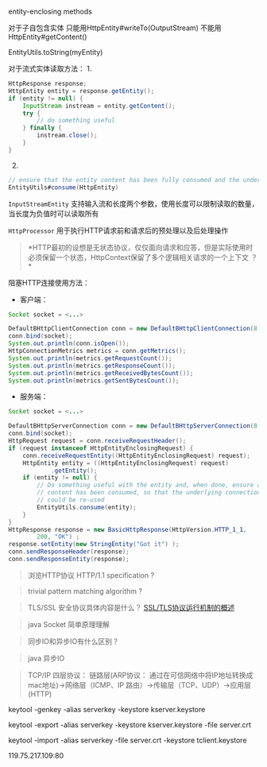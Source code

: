 

entity-enclosing methods

对于子自包含实体 只能用HttpEntity#writeTo(OutputStream)  不能用HttpEntity#getContent()


EntityUtils.toString(myEntity)


对于流式实体读取方法：
1.
``` java
HttpResponse response;
HttpEntity entity = response.getEntity();
if (entity != null) {
    InputStream instream = entity.getContent();
    try {
        // do something useful
    } finally {
        instream.close();
    }
}
```
2.
```java
// ensure that the entity content has been fully consumed and the underlying stream has been closed.
EntityUtils#consume(HttpEntity)
```

`InputStreamEntity` 支持输入流和长度两个参数，使用长度可以限制读取的数量，当长度为负值时可以读取所有


`HttpProcessor` 用于执行HTTP请求前和请求后的预处理以及后处理操作

> *HTTP最初的设想是无状态协议，仅仅面向请求和应答，但是实际使用时必须保留一个状态，HttpContext保留了多个逻辑相关请求的一个上下文 ？ *


阻塞HTTP连接使用方法：
  * 客户端：

``` java
Socket socket = <...>

DefaultBHttpClientConnection conn = new DefaultBHttpClientConnection(8 * 1024);
conn.bind(socket);
System.out.println(conn.isOpen());
HttpConnectionMetrics metrics = conn.getMetrics();
System.out.println(metrics.getRequestCount());
System.out.println(metrics.getResponseCount());
System.out.println(metrics.getReceivedBytesCount());
System.out.println(metrics.getSentBytesCount());
```

* 服务端：

```java
Socket socket = <...>

DefaultBHttpServerConnection conn = new DefaultBHttpServerConnection(8 * 1024);
conn.bind(socket);
HttpRequest request = conn.receiveRequestHeader();
if (request instanceof HttpEntityEnclosingRequest) {
    conn.receiveRequestEntity((HttpEntityEnclosingRequest) request);
    HttpEntity entity = ((HttpEntityEnclosingRequest) request)
            .getEntity();
    if (entity != null) {
        // Do something useful with the entity and, when done, ensure all
        // content has been consumed, so that the underlying connection
        // could be re-used
        EntityUtils.consume(entity);
    }
}
HttpResponse response = new BasicHttpResponse(HttpVersion.HTTP_1_1,
        200, "OK") ;
response.setEntity(new StringEntity("Got it") );
conn.sendResponseHeader(response);
conn.sendResponseEntity(response);
```

> 浏览HTTP协议   HTTP/1.1 specification ?

> trivial pattern matching algorithm ?

> TLS/SSL 安全协议具体内容是什么？ [SSL/TLS协议运行机制的概述](http://www.ruanyifeng.com/blog/2014/02/ssl_tls.html)


> java Socket 简单原理理解

> 同步IO和异步IO有什么区别？

> java 异步IO

> TCP/IP 四层协议： 链路层(ARP协议： 通过在可信网络中将IP地址转换成mac地址)->网络层（ICMP、IP 路由）->传输层（TCP、UDP）->应用层(HTTP)



keytool -genkey -alias serverkey -keystore kserver.keystore

keytool -export -alias serverkey -keystore kserver.keystore -file server.crt

keytool -import -alias serverkey -file server.crt -keystore tclient.keystore

119.75.217.109:80
